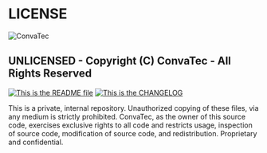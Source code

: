 # LICENSE
<img alt="ConvaTec" src="https://upload.wikimedia.org/wikipedia/en/4/4c/ConvaTec_logo.svg">

UNLICENSED - Copyright (C) ConvaTec - All Rights Reserved
---
[![This is the README file][readme-badge]][readme] [![This is the CHANGELOG][changelog-badge]][changelog]

This is a private, internal repository.
Unauthorized copying of these files, via any medium is strictly prohibited.
ConvaTec, as the owner of this source code, exercises  exclusive rights to all code and restricts usage, inspection of source code, modification of source code, and redistribution.
Proprietary and confidential.

[changelog]: ./CHANGELOG.md
[readme]: ./README.md
[changelog-badge]: https://img.shields.io/badge/CHANGELOG-Check%20CHANGELOG%20for%20changes-%23E05735
[readme-badge]: https://img.shields.io/badge/README-Check%20README%20file%20for%20project%20information-brightgreen
[license]: ./LICENSE
[license-badge]: https://img.shields.io/badge/LICENSE-%40ConvaTec%20UNLICENSED%20and%20PRIVATE%20USAGE%20ONLY-blue
